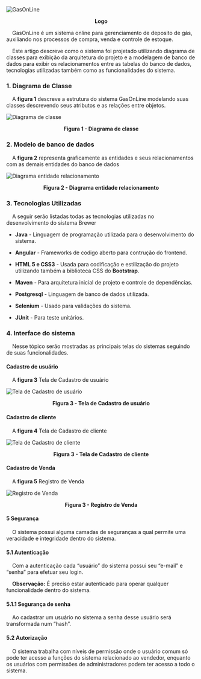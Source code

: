 <img src="https://uploaddeimagens.com.br/images/003/197/768/original/g%C3%A1s_online_png.png?1618521989" alt="GasOnLine" title="Clique para ampliar">
  <p align="center"> 
    <b>Logo</b> 
  </p> 
</img>


&nbsp;&nbsp;&nbsp;&nbsp;GasOnLine é um sistema online para gerenciamento de deposito de gás, auxiliando nos processos de compra, venda e controle de estoque.


&nbsp;&nbsp;&nbsp;&nbsp;Este artigo descreve como o sistema foi projetado utilizando diagrama de classes para exibição da arquitetura do projeto e a modelagem de banco de dados para exibir os relacionamentos entre as tabelas do banco de dados, tecnologias utilizadas também como as funcionalidades do sistema.


### 1. Diagrama de Classe

&nbsp;&nbsp;&nbsp;&nbsp;A **figura 1** descreve a estrutura do sistema GasOnLine modelando suas classes descrevendo seus atributos e as relações entre objetos.

<img src="https://uploaddeimagens.com.br/images/003/197/639/original/Class_Diagram.PNG?1618519282" alt="Diagrama de classe" title="Clique para ampliar">
  <p align="center"> 
    <b>Figura 1 - Diagrama de classe</b> 
  </p> 
</img>

### 2. Modelo de banco de dados
&nbsp;&nbsp;&nbsp;&nbsp;A **figura 2** representa graficamente as entidades e seus relacionamentos com as demais entidades do banco de dados

<img src="https://uploaddeimagens.com.br/images/003/197/354/original/Modelo_Logico.png?1618512571" alt="Diagrama entidade relacionamento" title="Clique para ampliar">
  <p align="center"> 
    <b>Figura 2 - Diagrama entidade relacionamento</b> 
  </p> 
</img>

### 3. Tecnologias Utilizadas
&nbsp;&nbsp;&nbsp;&nbsp;A seguir serão listadas todas as tecnologias utilizadas no desenvolvimento do sistema Brewer

 - **Java** - Linguagem de programação utilizada para o desenvolvimento do sistema.
 
 - **Angular** - Frameworks de codigo aberto para contrução do frontend. 

 - **HTML 5 e CSS3** - Usada para codificação e estilização do projeto utilizando também a biblioteca CSS do **Bootstrap**.
 
 - **Maven** - Para arquitetura inicial de projeto e controle de dependências.

 - **Postgresql** - Linguagem de banco de dados utilizada.

 - **Selenium** - Usado para validações do sistema.

 - **JUnit** - Para teste unitários.


### 4. Interface do sistema
&nbsp;&nbsp;&nbsp;&nbsp;Nesse tópico serão mostradas as principais telas do sistemas seguindo de suas funcionalidades.

#### Cadastro de usuário
&nbsp;&nbsp;&nbsp;&nbsp;A **figura 3** Tela de Cadastro de usuário

<img src="https://i.ibb.co/SNNdvR6/Cad-Usuario.png" alt="Tela de Cadastro de usuário" title="Clique para ampliar">
  <p align="center"> 
    <b>Figura 3 - Tela de Cadastro de usuário</b> 
  </p> 
</img>


#### Cadastro de cliente
&nbsp;&nbsp;&nbsp;&nbsp;A **figura 4** Tela de Cadastro de cliente

<img src="https://uploaddeimagens.com.br/images/003/197/405/original/CadCliente.jpg?1618513825" alt="Tela de Cadastro de cliente" title="Clique para ampliar">
  <p align="center"> 
    <b>Figura 3 - Tela de Cadastro de cliente</b> 
  </p> 
</img>


#### Cadastro de Venda
&nbsp;&nbsp;&nbsp;&nbsp;A **figura 5** Registro de Venda

<img src="https://uploaddeimagens.com.br/images/003/197/407/original/RegistroVenda.jpg?1618513864" alt="Registro de Venda" title="Clique para ampliar">
  <p align="center"> 
    <b>Figura 3 - Registro de Venda</b> 
  </p> 
</img>
 
#### 5 Segurança
&nbsp;&nbsp;&nbsp;&nbsp;O sistema possui alguma camadas de seguranças a qual permite uma veracidade e integridade dentro do sistema.

#### 5.1 Autenticação
&nbsp;&nbsp;&nbsp;&nbsp;Com a autenticação cada “usuário” do sistema possui seu “e-mail” e “senha” para efetuar seu login. 

&nbsp;&nbsp;&nbsp;&nbsp;**Observação:** É preciso estar autenticado para operar qualquer funcionalidade dentro do sistema.

#### 5.1.1  Segurança de senha
&nbsp;&nbsp;&nbsp;&nbsp;Ao cadastrar um usuário no sistema a senha desse usuário será transformada num “hash”.

#### 5.2 Autorização
&nbsp;&nbsp;&nbsp;&nbsp;O sistema trabalha com níveis de permissão onde o usuário comum só pode ter acesso a funções do sistema relacionado ao vendedor, enquanto os usuários com permissões de administradores podem ter acesso a todo o sistema.
